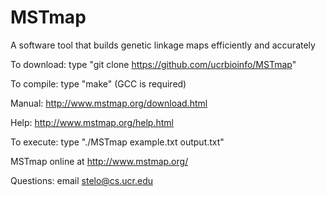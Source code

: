 # MSTmap
A software tool that builds genetic linkage maps efficiently and accurately

To download: type "git clone https://github.com/ucrbioinfo/MSTmap"

To compile: type "make" (GCC is required)

Manual: http://www.mstmap.org/download.html

Help: http://www.mstmap.org/help.html

To execute: type "./MSTmap example.txt output.txt"

MSTmap online at http://www.mstmap.org/

Questions: email stelo@cs.ucr.edu
